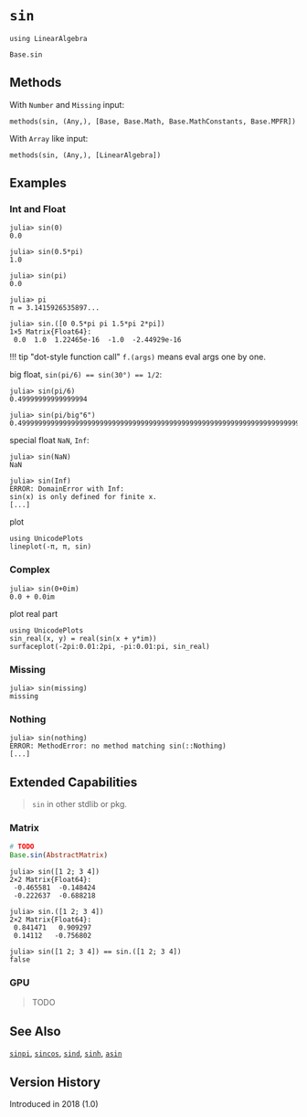 # `sin`
```@setup repl_only
using LinearAlgebra
```

```@docs
Base.sin
```


## Methods

With `Number` and `Missing` input:
```@repl 
methods(sin, (Any,), [Base, Base.Math, Base.MathConstants, Base.MPFR])
```

With `Array` like input:
```@repl repl_only
methods(sin, (Any,), [LinearAlgebra])
```


## Examples
### Int and Float
```jldoctest
julia> sin(0)
0.0

julia> sin(0.5*pi)
1.0

julia> sin(pi)
0.0

julia> pi
π = 3.1415926535897...

julia> sin.([0 0.5*pi pi 1.5*pi 2*pi])
1×5 Matrix{Float64}:
 0.0  1.0  1.22465e-16  -1.0  -2.44929e-16
```

!!! tip "dot-style function call"
    `f.(args)` means eval args one by one.

big float, `sin(pi/6) == sin(30°) == 1/2`:
```jldoctest
julia> sin(pi/6)
0.49999999999999994

julia> sin(pi/big"6")
0.4999999999999999999999999999999999999999999999999999999999999999999999999999957
```

special float `NaN`, `Inf`:
```jldoctest
julia> sin(NaN)
NaN

julia> sin(Inf)
ERROR: DomainError with Inf:
sin(x) is only defined for finite x.
[...]
```

plot
```@repl
using UnicodePlots
lineplot(-π, π, sin)
```

### Complex
```jldoctest
julia> sin(0+0im)
0.0 + 0.0im
```

plot real part
```@repl
using UnicodePlots
sin_real(x, y) = real(sin(x + y*im))
surfaceplot(-2pi:0.01:2pi, -pi:0.01:pi, sin_real)
```

### Missing
```jldoctest
julia> sin(missing)
missing
```

### Nothing
```jldoctest
julia> sin(nothing)
ERROR: MethodError: no method matching sin(::Nothing)
[...]
```


## Extended Capabilities
> `sin` in other stdlib or pkg.
### Matrix
```jl
# TODO
Base.sin(AbstractMatrix)
```

```jldoctest
julia> sin([1 2; 3 4])
2×2 Matrix{Float64}:
 -0.465581  -0.148424
 -0.222637  -0.688218

julia> sin.([1 2; 3 4])
2×2 Matrix{Float64}:
 0.841471   0.909297
 0.14112   -0.756802

julia> sin([1 2; 3 4]) == sin.([1 2; 3 4])
false
```

### GPU
> TODO


## See Also
[`sinpi`](@ref), [`sincos`](@ref),
[`sind`](@ref), [`sinh`](@ref),
[`asin`](@ref)


## Version History
Introduced in 2018 (1.0)
